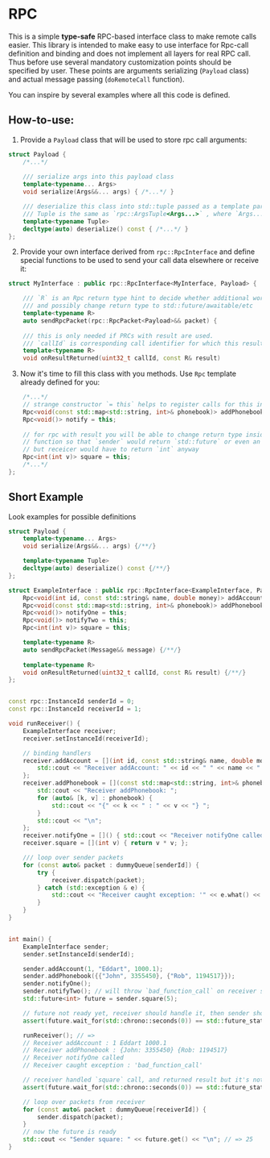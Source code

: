 # RPC
This is a simple **type-safe** RPC-based interface class to make remote calls easier.
This library is intended to make easy to use interface for Rpc-call definition and
binding and does not implement all layers for real RPC call. Thus before use 
several mandatory customization points should be specified by user.
These points are arguments serializing (`Payload` class) and actual message passing
(`doRemoteCall` function).

You can inspire by several examples where all this code is defined.

## How-to-use:
1. Provide a `Payload` class that will be used to store rpc call arguments:
```c++
struct Payload {
    /*...*/
    
    /// serialize args into this payload class
    template<typename... Args>
    void serialize(Args&&... args) { /*...*/ }

    /// deserialize this class into std::tuple passed as a template parameter Tuple
    /// Tuple is the same as `rpc::ArgsTuple<Args...>` , where `Args...` are corresponding RpcCall argument types
    template<typename Tuple>
    decltype(auto) deserialize() const { /*...*/ }
};
```
2. Provide your own interface derived from `rpc::RpcInterface` and define special functions to
be used to send your call data elsewhere or receive it:
```c++
struct MyInterface : public rpc::RpcInterface<MyInterface, Payload> {

    /// `R` is an Rpc return type hint to decide whether additional work is needed to prepare to result handling
    /// and possibly change return type to std::future/awaitable/etc
    template<typename R>
    auto sendRpcPacket(rpc::RpcPacket<Payload>&& packet) {
    
    /// this is only needed if PRCs with result are used.
    /// `callId` is corresponding call identifier for which this result is returned 
    template<typename R>
    void onResultReturned(uint32_t callId, const R& result)
```


3. Now it's time to fill this class with you methods. Use `Rpc` template already defined for you:
```c++
    /*...*/
    // strange constructor `= this` helps to register calls for this interface
    Rpc<void(const std::map<std::string, int>& phonebook)> addPhonebook = this;
    Rpc<void()> notify = this;
    
    // for rpc with result you will be able to change return type inside `sendRpcPacket`
    // function so that `sender` would return `std::future` or even an Awaitable type
    // but receicer would have to return `int` anyway
    Rpc<int(int v)> square = this;
    /*...*/
};
```

## Short Example
Look examples for possible definitions
```c++
struct Payload {
    template<typename... Args>
    void serialize(Args&&... args) {/**/}

    template<typename Tuple>
    decltype(auto) deserialize() const {/**/}
};

struct ExampleInterface : public rpc::RpcInterface<ExampleInterface, Payload> {
    Rpc<void(int id, const std::string& name, double money)> addAccount = this;
    Rpc<void(const std::map<std::string, int>& phonebook)> addPhonebook = this;
    Rpc<void()> notifyOne = this;
    Rpc<void()> notifyTwo = this;
    Rpc<int(int v)> square = this;

    template<typename R>
    auto sendRpcPacket(Message&& message) {/**/}
    
    template<typename R>
    void onResultReturned(uint32_t callId, const R& result) {/**/}
};


const rpc::InstanceId senderId = 0;
const rpc::InstanceId receiverId = 1;

void runReceiver() {
    ExampleInterface receiver;
    receiver.setInstanceId(receiverId);

    // binding handlers
    receiver.addAccount = [](int id, const std::string& name, double money) {
        std::cout << "Receiver addAccount: " << id << " " << name << " " << money << "\n";
    };
    receiver.addPhonebook = [](const std::map<std::string, int>& phonebook) {
        std::cout << "Receiver addPhonebook: ";
        for (auto& [k, v] : phonebook) {
            std::cout << "{" << k << " : " << v << "} ";
        }
        std::cout << "\n";
    };
    receiver.notifyOne = []() { std::cout << "Receiver notifyOne called\n"; };
    receiver.square = [](int v) { return v * v; };

    /// loop over sender packets
    for (const auto& packet : dummyQueue[senderId]) {
        try {
            receiver.dispatch(packet);
        } catch (std::exception & e) {
            std::cout << "Receiver caught exception: '" << e.what() << "'\n";
        }
    }
}


int main() {
    ExampleInterface sender;
    sender.setInstanceId(senderId);

    sender.addAccount(1, "Eddart", 1000.1);
    sender.addPhonebook({{"John", 3355450}, {"Rob", 1194517}});
    sender.notifyOne();
    sender.notifyTwo(); // will throw `bad_function_call` on receiver side
    std::future<int> future = sender.square(5);

    // future not ready yet, receiver should handle it, then sender should handle response
    assert(future.wait_for(std::chrono::seconds(0)) == std::future_status::timeout);

    runReceiver(); // =>
    // Receiver addAccount : 1 Eddart 1000.1
    // Receiver addPhonebook : {John: 3355450} {Rob: 1194517}
    // Receiver notifyOne called
    // Receiver caught exception : 'bad_function_call'

    // receiver handled `square` call, and returned result but it's not handled by sender yet and the future is pending
    assert(future.wait_for(std::chrono::seconds(0)) == std::future_status::timeout);

    // loop over packets from receiver
    for (const auto& packet : dummyQueue[receiverId]) {
        sender.dispatch(packet);
    }
    // now the future is ready
    std::cout << "Sender square: " << future.get() << "\n"; // => 25
}
```
